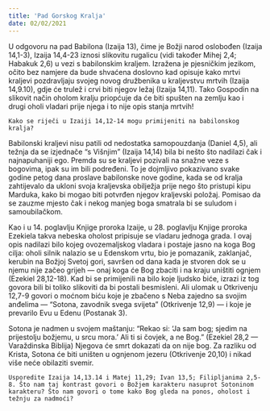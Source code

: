 ```yaml
---
title: 'Pad Gorskog Kralja'
date: 02/02/2021
---
```


U odgovoru na pad Babilona (Izaija 13), čime je Božji narod oslobođen (Izaija 14,1-3), Izaija 14,4-23 iznosi slikovitu rugalicu (vidi također Mihej 2,4; Habakuk 2,6) u vezi s babilonskim kraljem. Izražena je pjesničkim jezikom, očito bez namjere da bude shvaćena doslovno kad opisuje kako mrtvi kraljevi pozdravljaju svojeg novog družbenika u kraljevstvu mrtvih (Izaija 14,9.10), gdje će trulež i crvi biti njegov ležaj (Izaija 14,11). Tako Gospodin na slikovit način oholom kralju priopćuje da će biti spušten na zemlju kao i drugi oholi vladari prije njega i to nije opis stanja mrtvih!

`Kako se riječi u Izaiji 14,12-14 mogu primijeniti na babilonskog kralja?`

Babilonski kraljevi nisu patili od nedostatka samopouzdanja (Daniel 4,5), ali težnja da se izjednače “s Višnjim” (Izaija 14,14) bila bi nešto što nadilazi čak i najnapuhaniji ego. Premda su se kraljevi pozivali na snažne veze s bogovima, ipak su im bili podređeni. To je dojmljivo pokazivano svake godine petog dana proslave babilonske nove godine, kada se od kralja zahtijevalo da ukloni svoja kraljevska obilježja prije nego što pristupi kipu Marduka, kako bi mogao biti potvrđen njegov kraljevski položaj. Pomisao da se zauzme mjesto čak i nekog manjeg boga smatrala bi se suludom i samoubilačkom.

Kao i u 14. poglavlju Knjige proroka Izaije, u 28. poglavlju Knjige proroka Ezekiela takva nebeska oholost pripisuje se vladaru jednoga grada. I ovaj opis nadilazi bilo kojeg ovozemaljskog vladara i postaje jasno na koga Bog cilja: oholi silnik nalazio se u Edenskom vrtu, bio je pomazanik, zaklanjač, kerubin na Božjoj Svetoj gori, savršen od dana kada je stvoren dok se u njemu nije začeo grijeh — onaj koga će Bog zbaciti i na kraju uništiti ognjem (Ezekiel 28,12-18). Kad bi se primijenili na bilo koje ljudsko biće, izrazi iz tog govora bili bi toliko slikoviti da bi postali besmisleni. Ali ulomak u Otkrivenju 12,7-9 govori o moćnom biću koje je zbačeno s Neba zajedno sa svojim anđelima — “Sotona, zavodnik svega svijeta” (Otkrivenje 12,9) — i koje je prevarilo Evu u Edenu (Postanak 3).

Sotona je nadmen u svojem maštanju: “Rekao si: ‘Ja sam bog; sjedim na prijestolju božjemu, u srcu mora.’ Ali ti si čovjek, a ne Bog.” (Ezekiel 28,2 — Varaždinska Biblija) Njegova će smrt dokazati da on nije bog. Za razliku od Krista, Sotona će biti uništen u ognjenom jezeru (Otkrivenje 20,10) i nikad više neće obilaziti svemir.

`Usporedite Izaija 14,13.14 i Matej 11,29; Ivan 13,5; Filipljanima 2,5-8. Što nam taj kontrast govori o Božjem karakteru nasuprot Sotoninom karakteru? Što nam govori o tome kako Bog gleda na ponos, oholost i težnju za nadmoći?`